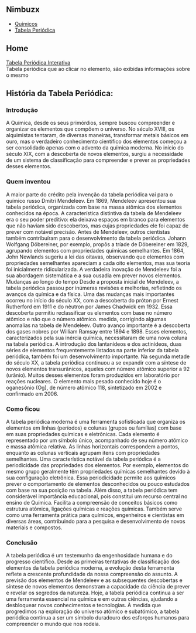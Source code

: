 <html>
<html lang="pt-br">
<head>
    <meta charset="UTF-8">
    <meta name="viewport" content="width=device-width, initial-scale=1.0">
    <title>Home</title>
    <link rel="stylesheet" href="https://stackpath.bootstrapcdn.com/bootstrap/4.1.3/css/bootstrap.min.css" integrity="sha384-MCw98/SFnGE8fJT3GXwEOngsV7Zt27NXFoaoApmYm81iuXoPkFOJwJ8ERdknLPMO" crossorigin="anonymous">
    <script src="https://code.jquery.com/jquery-3.3.1.slim.min.js" integrity="sha384-q8i/X+965DzO0rT7abK41JStQIAqVgRVzpbzo5smXKp4YfRvH+8abtTE1Pi6jizo" crossorigin="anonymous"></script>
    <script src="https://cdnjs.cloudflare.com/ajax/libs/popper.js/1.14.3/umd/popper.min.js" integrity="sha384-ZMP7rVo3mIykV+2+9J3UJ46jBk0WLaUAdn689aCwoqbBJiSnjAK/l8WvCWPIPm49" crossorigin="anonymous"></script>
    <script src="https://stackpath.bootstrapcdn.com/bootstrap/4.1.3/js/bootstrap.min.js" integrity="sha384-ChfqqxuZUCnJSK3+MXmPNIyE6ZbWh2IMqE241rYiqJxyMiZ6OW/JmZQ5stwEULTy" crossorigin="anonymous"></script>
    <script> (function(h,o,t,j,a,r){ h.hj=h.hj||function(){(h.hj.q=h.hj.q||[]).push(arguments)}; h._hjSettings={hjid:5049481,hjsv:6}; a=o.getElementsByTagName('head')[0]; r=o.createElement('script');r.async=1; r.src=t+h._hjSettings.hjid+j+h._hjSettings.hjsv; a.appendChild(r); })(window,document,'https://static.hotjar.com/c/hotjar-','.js?sv='); </script> <script async src="https://pagead2.googlesyndication.com/pagead/js/adsbygoogle.js?client=ca-pub-7488774288373844" crossorigin="anonymous"></script> <script async src="https://www.googletagmanager.com/gtag/js?id=G-DSDWJYJHG3"></script> <script> window.dataLayer = window.dataLayer || []; function gtag(){dataLayer.push(arguments);} gtag('js', new Date());
gtag('config', 'G-DSDWJYJHG3'); </script>
    <script async src="https://pagead2.googlesyndication.com/pagead/js/adsbygoogle.js?client=ca-pub-7488774288373844"
     crossorigin="anonymous"></script>
     <ins class="adsbygoogle"
     style="display:block; text-align:center;"
     data-ad-layout="in-article"
     data-ad-format="fluid"
     data-ad-client="ca-pub-7488774288373844"
     data-ad-slot="5051388103"></ins>
     <script>
     (adsbygoogle = window.adsbygoogle || []).push({});
</script>
<link rel="icon" href="icone.png">
<link rel="stylesheet" href="home.css">
</head>
<body>
    <nav class="navbar navbar-dark bg-dark" id="nav">
        <h1>Nimbuzx</h1>
        <div class="off-screen-menu">
            <ul>
              <li><a href="quimicos.html">Químicos</a></li>
              <li><a href="tab.html">Tabela Periódica</a></li>
            </ul>
          </div>
          <nav>
            <div class="ham-menu">
              <span></span>
              <span></span>
              <span></span>
            </div>
          </nav>
          <script src="home.js"></script>
      </nav>
    <h2>Home</h2>
    <label><a href="../Tabela_Periodica/tab.html">Tabela Periódica Interativa</a><br>Tabela periódica que ao clicar no elemento, são exibidas informações sobre o mesmo <br> <h2>História da Tabela Periódica:</h2><h3><b>Introdução</b></h3>
        A Química, desde os seus primórdios, sempre buscou compreender e organizar os elementos que compõem o universo. No século XVIII, os alquimistas tentaram, de diversas maneiras, transformar metais básicos em ouro, mas o verdadeiro conhecimento científico dos elementos começou a ser consolidado apenas com o advento da química moderna. No início do século XIX, com a descoberta de novos elementos, surgiu a necessidade de um sistema de classificação para compreender e prever as propriedades desses elementos.
        <h3><b>Quem inventou</b></h3>
        A maior parte do crédito pela invenção da tabela periódica vai para o químico russo Dmitri Mendeleev. Em 1869, Mendeleev apresentou sua tabela periódica, organizada com base na massa atômica dos elementos conhecidos na época. A característica distintiva da tabela de Mendeleev era o seu poder preditivo: ela deixava espaços em branco para elementos que não haviam sido descobertos, mas cujas propriedades ele foi capaz de prever com notável precisão.
        Antes de Mendeleev, outros cientistas também contribuíram para o desenvolvimento da tabela periódica. Johann Wolfgang Döbereiner, por exemplo, propôs a tríade de Döbereiner em 1829, agrupando elementos com propriedades químicas semelhantes. Em 1864, John Newlands sugeriu a lei das oitavas, observando que elementos com propriedades semelhantes apareciam a cada oito elementos, mas sua teoria foi inicialmente ridicularizada. A verdadeira inovação de Mendeleev foi a sua abordagem sistemática e a sua ousadia em prever novos elementos. Mudanças ao longo do tempo
        Desde a proposta inicial de Mendeleev, a tabela periódica passou por inúmeras revisões e melhorias, refletindo os avanços da química e da física. Uma das mudanças mais importantes ocorreu no início do século XX, com a descoberta do próton por Ernest Rutherford em 1911 e do nêutron por James Chadwick em 1932. Essa descoberta permitiu reclassificar os elementos com base no número atômico e não que o número atômico. medida, corrigindo algumas anomalias na tabela de Mendeleev.
        Outro avanço importante é a descoberta dos gases nobres por William Ramsay entre 1894 e 1898. Esses elementos, caracterizados pela sua inércia química, necessitaram de uma nova coluna na tabela periódica. A introdução dos lantanídeos e dos actinídeos, duas séries de elementos frequentemente listados na parte inferior da tabela periódica, também foi um desenvolvimento importante.
        Na segunda metade do século XX, a tabela periódica continuou a se expandir com a síntese de novos elementos transurânicos, aqueles com número atômico superior a 92 (urânio). Muitos desses elementos foram produzidos em laboratório por reações nucleares. O elemento mais pesado conhecido hoje é o oganesônio (Og), de número atômico 118, sintetizado em 2002 e confirmado em 2006.
        <h3><b>Como ficou</b></h3>
        A tabela periódica moderna é uma ferramenta sofisticada que organiza os elementos em linhas (períodos) e colunas (grupos ou famílias) com base em suas propriedades químicas e eletrônicas. Cada elemento é representado por um símbolo único, acompanhado de seu número atômico e massa atômica relativa. As linhas horizontais correspondem a pontos, enquanto as colunas verticais agrupam itens com propriedades semelhantes.
        Uma característica notável da tabela periódica é a periodicidade das propriedades dos elementos. Por exemplo, elementos do mesmo grupo geralmente têm propriedades químicas semelhantes devido à sua configuração eletrônica. Essa periodicidade permite aos químicos prever o comportamento de elementos desconhecidos ou pouco estudados com base na sua posição na tabela. Além disso, a tabela periódica tem considerável importância educacional, pois constitui um recurso central no ensino de Química. Facilita a compreensão de conceitos básicos como estrutura atômica, ligações químicas e reações químicas. Também serve como uma ferramenta prática para químicos, engenheiros e cientistas em diversas áreas, contribuindo para a pesquisa e desenvolvimento de novos materiais e compostos.
        <h3><b>Conclusão</b></h3>
        A tabela periódica é um testemunho da engenhosidade humana e do progresso científico. Desde as primeiras tentativas de classificação dos elementos da tabela periódica moderna, a evolução desta ferramenta reflete a crescente profundidade da nossa compreensão do assunto. A previsão dos elementos de Mendeleev e as subsequentes descobertas e síntese de novos elementos demonstram a capacidade da ciência de prever e revelar os segredos da natureza.
        Hoje, a tabela periódica continua a ser uma ferramenta essencial na química e em outras ciências, ajudando a desbloquear novos conhecimentos e tecnologias. À medida que progredimos na exploração do universo atómico e subatómico, a tabela periódica continua a ser um símbolo duradouro dos esforços humanos para compreender o mundo que nos rodeia.
